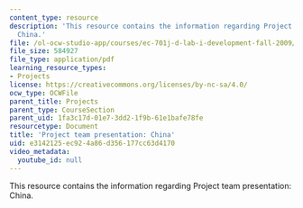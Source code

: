 ```yaml
---
content_type: resource
description: 'This resource contains the information regarding Project team presentation:
  China.'
file: /ol-ocw-studio-app/courses/ec-701j-d-lab-i-development-fall-2009/e3142125ec924a86d356177cc63d4170_MITEC_701JF09_proj_china.pdf
file_size: 584927
file_type: application/pdf
learning_resource_types:
- Projects
license: https://creativecommons.org/licenses/by-nc-sa/4.0/
ocw_type: OCWFile
parent_title: Projects
parent_type: CourseSection
parent_uid: 1fa3c17d-01e7-3dd2-1f9b-61e1bafe78fe
resourcetype: Document
title: 'Project team presentation: China'
uid: e3142125-ec92-4a86-d356-177cc63d4170
video_metadata:
  youtube_id: null
---
```

This resource contains the information regarding Project team presentation: China.